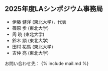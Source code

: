 2025年度LAシンポジウム事務局
--------
* 伊藤 健洋 (東北大学)，代表
* 篠原 歩 (東北大学)
* 周 暁 (東北大学)
* 鈴木 顕 (東北大学)
* 田村 祐馬 (東北大学)
* 吉仲 亮 (東北大学)

お問い合わせ先： {% include mail.md %}
